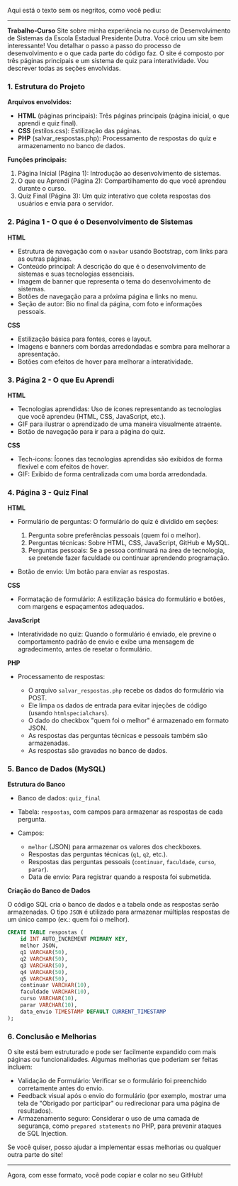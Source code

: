 Aqui está o texto sem os negritos, como você pediu:

---

**Trabalho-Curso**
Site sobre minha experiência no curso de Desenvolvimento de Sistemas da Escola Estadual Presidente Dutra.
Você criou um site bem interessante! Vou detalhar o passo a passo do processo de desenvolvimento e o que cada parte do código faz. O site é composto por três páginas principais e um sistema de quiz para interatividade. Vou descrever todas as seções envolvidas.

### 1. Estrutura do Projeto

**Arquivos envolvidos:**

* **HTML** (páginas principais): Três páginas principais (página inicial, o que aprendi e quiz final).
* **CSS** (estilos.css): Estilização das páginas.
* **PHP** (salvar\_respostas.php): Processamento de respostas do quiz e armazenamento no banco de dados.

**Funções principais:**

1. Página Inicial (Página 1): Introdução ao desenvolvimento de sistemas.
2. O que eu Aprendi (Página 2): Compartilhamento do que você aprendeu durante o curso.
3. Quiz Final (Página 3): Um quiz interativo que coleta respostas dos usuários e envia para o servidor.

### 2. Página 1 - O que é o Desenvolvimento de Sistemas

**HTML**

* Estrutura de navegação com o `navbar` usando Bootstrap, com links para as outras páginas.
* Conteúdo principal: A descrição do que é o desenvolvimento de sistemas e suas tecnologias essenciais.
* Imagem de banner que representa o tema do desenvolvimento de sistemas.
* Botões de navegação para a próxima página e links no menu.
* Seção de autor: Bio no final da página, com foto e informações pessoais.

**CSS**

* Estilização básica para fontes, cores e layout.
* Imagens e banners com bordas arredondadas e sombra para melhorar a apresentação.
* Botões com efeitos de hover para melhorar a interatividade.

### 3. Página 2 - O que Eu Aprendi

**HTML**

* Tecnologias aprendidas: Uso de ícones representando as tecnologias que você aprendeu (HTML, CSS, JavaScript, etc.).
* GIF para ilustrar o aprendizado de uma maneira visualmente atraente.
* Botão de navegação para ir para a página do quiz.

**CSS**

* Tech-icons: Ícones das tecnologias aprendidas são exibidos de forma flexível e com efeitos de hover.
* GIF: Exibido de forma centralizada com uma borda arredondada.

### 4. Página 3 - Quiz Final

**HTML**

* Formulário de perguntas: O formulário do quiz é dividido em seções:

  1. Pergunta sobre preferências pessoais (quem foi o melhor).
  2. Perguntas técnicas: Sobre HTML, CSS, JavaScript, GitHub e MySQL.
  3. Perguntas pessoais: Se a pessoa continuará na área de tecnologia, se pretende fazer faculdade ou continuar aprendendo programação.
* Botão de envio: Um botão para enviar as respostas.

**CSS**

* Formatação de formulário: A estilização básica do formulário e botões, com margens e espaçamentos adequados.

**JavaScript**

* Interatividade no quiz: Quando o formulário é enviado, ele previne o comportamento padrão de envio e exibe uma mensagem de agradecimento, antes de resetar o formulário.

**PHP**

* Processamento de respostas:

  * O arquivo `salvar_respostas.php` recebe os dados do formulário via POST.
  * Ele limpa os dados de entrada para evitar injeções de código (usando `htmlspecialchars`).
  * O dado do checkbox "quem foi o melhor" é armazenado em formato JSON.
  * As respostas das perguntas técnicas e pessoais também são armazenadas.
  * As respostas são gravadas no banco de dados.

### 5. Banco de Dados (MySQL)

**Estrutura do Banco**

* Banco de dados: `quiz_final`
* Tabela: `respostas`, com campos para armazenar as respostas de cada pergunta.
* Campos:

  * `melhor` (JSON) para armazenar os valores dos checkboxes.
  * Respostas das perguntas técnicas (`q1`, `q2`, etc.).
  * Respostas das perguntas pessoais (`continuar`, `faculdade`, `curso`, `parar`).
  * Data de envio: Para registrar quando a resposta foi submetida.

**Criação do Banco de Dados**

O código SQL cria o banco de dados e a tabela onde as respostas serão armazenadas. O tipo `JSON` é utilizado para armazenar múltiplas respostas de um único campo (ex.: quem foi o melhor).

```sql
CREATE TABLE respostas (
    id INT AUTO_INCREMENT PRIMARY KEY,
    melhor JSON,
    q1 VARCHAR(50),
    q2 VARCHAR(50),
    q3 VARCHAR(50),
    q4 VARCHAR(50),
    q5 VARCHAR(50),
    continuar VARCHAR(10),
    faculdade VARCHAR(10),
    curso VARCHAR(10),
    parar VARCHAR(10),
    data_envio TIMESTAMP DEFAULT CURRENT_TIMESTAMP
);
```

### 6. Conclusão e Melhorias

O site está bem estruturado e pode ser facilmente expandido com mais páginas ou funcionalidades. Algumas melhorias que poderiam ser feitas incluem:

* Validação de Formulário: Verificar se o formulário foi preenchido corretamente antes do envio.
* Feedback visual após o envio do formulário (por exemplo, mostrar uma tela de "Obrigado por participar" ou redirecionar para uma página de resultados).
* Armazenamento seguro: Considerar o uso de uma camada de segurança, como `prepared statements` no PHP, para prevenir ataques de SQL Injection.

Se você quiser, posso ajudar a implementar essas melhorias ou qualquer outra parte do site!

---

Agora, com esse formato, você pode copiar e colar no seu GitHub!
